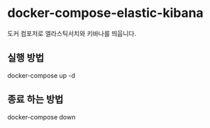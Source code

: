 # docker-compose-elastic-kibana
도커 컴포저로 엘라스틱서치와 키바나를 띄웁니다.

## 실행 방법
docker-compose up -d

## 종료 하는 방법
docker-compose down

